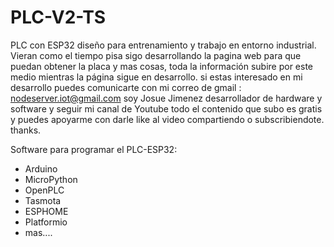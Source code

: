 # PLC-V2-TS
PLC con ESP32 diseño para entrenamiento y trabajo en entorno industrial.
Vieran como el tiempo pisa sigo desarrollando la pagina web para que puedan obtener la placa y mas cosas, toda la información subire por este medio mientras la página sigue en desarrollo. si estas interesado en mi desarrollo puedes comunicarte con mi correo de gmail : nodeserver.iot@gmail.com soy Josue Jimenez desarrollador de hardware y software y seguir mi canal de Youtube todo el contenido que subo es gratis y puedes apoyarme con darle like al video compartiendo o subscribiendote. thanks.

Software para programar el PLC-ESP32:

 * Arduino
 * MicroPython
 * OpenPLC
 * Tasmota
 * ESPHOME
 * Platformio
 * mas....
